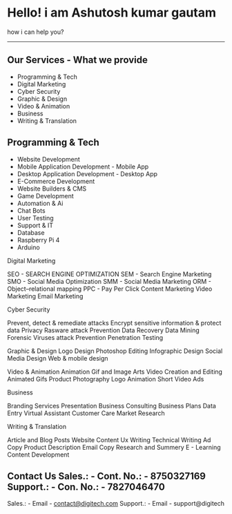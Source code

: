 <html>
<head>
   <head>
  <meta charset="UTF-8">
  <meta name="description" content="Hacking tool,programming languages,">
  <meta name="keywords" content="HTML, CSS, JavaScript contact me - 7217723683">
  <meta name="author" content="Ashutosh Kumar Gautam">
  <meta name="viewport" content="width=device-width, initial-scale=1.0">
 <link rel="stylesheet" href="https://stackpath.bootstrapcdn.com/bootstrap/4.5.2/css/bootstrap.min.css" integrity="sha384-JcKb8q3iqJ61gNV9KGb8thSsNjpSL0n8PARn9HuZOnIxN0hoP+VmmDGMN5t9UJ0Z" crossorigin="anonymous">
</head> 
</head>
<body>
   <h1>Hello! i am Ashutosh kumar gautam </h1>
   <p>how i can help you?</p>
  <hr>
   
<h2> Our Services - What we provide </h2> 
<ul>
   <li>Programming & Tech</li>
<li>Digital Marketing</li>
<li>Cyber Security</li>
<li>Graphic & Design</li>
<li>Video & Animation</li>
<li>Business</li>
<li>Writing & Translation</li>
</ul>

<h2>Programming & Tech</h2>
<ul>
   <li>Website Development</li>
<li>Mobile Application Development  - Mobile App</li>
<li>Desktop Application Development - Desktop App</li>
<li>E-Commerce Development</li>
<li>Website Builders & CMS</li>
<li>Game Development</li>
<li>Automation & Ai</li>
<li>Chat Bots</li>
<li>User Testing</li>
<li>Support & IT</li>
<li>Database</li>
<li>Raspberry Pi 4</li>
<li>Arduino</li>
</ul>

Digital Marketing

SEO - SEARCH ENGINE OPTIMIZATION
SEM -  Search Engine Marketing
SMO - Social Media Optimization
SMM - Social Media Marketing
ORM - Object–relational mapping
PPC - Pay Per Click
Content Marketing
Video Marketing
Email Marketing


Cyber Security

Prevent, detect & remediate attacks
Encrypt sensitive information & protect data
Privacy
Rasware attack Prevention 
Data Recovery 
Data Mining 
Forensic 
Viruses attack Prevention
Penetration Testing 

Graphic & Design
Logo Design
Photoshop Editing
Infographic Design
Social Media Design
Web & mobile design


Video & Animation
Animation 
Gif and Image Arts
Video 	Creation and Editing 
Animated Gifs
Product Photography
Logo Animation
Short Video Ads





Business

Branding Services
Presentation
Business Consulting
Business Plans
Data Entry
Virtual Assistant
Customer Care
Market Research


Writing & Translation

Article and Blog Posts
Website Content
Ux Writing
Technical Writing
Ad Copy
Product Description
Email Copy
Research and Summery
E - Learning Content Development




Contact Us
Sales.: - Cont. No.: - 8750327169
Support.: - Con. No.: - 7827046470
-------------------------------------------------------
Sales.: - Email - contact@digitech.com
Support.: - Email - support@digitech

   
<script src="https://code.jquery.com/jquery-3.5.1.slim.min.js" integrity="sha384-DfXdz2htPH0lsSSs5nCTpuj/zy4C+OGpamoFVy38MVBnE+IbbVYUew+OrCXaRkfj" crossorigin="anonymous"></script>
<script src="https://cdn.jsdelivr.net/npm/popper.js@1.16.1/dist/umd/popper.min.js" integrity="sha384-9/reFTGAW83EW2RDu2S0VKaIzap3H66lZH81PoYlFhbGU+6BZp6G7niu735Sk7lN" crossorigin="anonymous"></script>
<script src="https://stackpath.bootstrapcdn.com/bootstrap/4.5.2/js/bootstrap.min.js" integrity="sha384-B4gt1jrGC7Jh4AgTPSdUtOBvfO8shuf57BaghqFfPlYxofvL8/KUEfYiJOMMV+rV" crossorigin="anonymous"></script>
</body>
</html>
